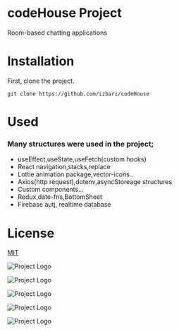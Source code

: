 # codeHouse Project

Room-based chatting applications

# Installation


First, clone the project. 


```
git clone https://github.com/izbari/codeHouse
```

# Used

### Many structures were used in the project;

* useEffect,useState,useFetch(custom hooks)
* React navigation,stacks,replace
* Lottie animation package,vector-icons..
* Axios(http request),dotenv,asyncStoreage structures
* Custom components... 
* Redux,date-fns,BottomSheet 
* Firebase autj, realtime database


# License

[MIT](https://www.mit.edu/~amini/LICENSE.md)



![Project Logo](https://firebasestorage.googleapis.com/v0/b/ticketify-d3ea8.appspot.com/o/dfe699d7-45cb-4e25-b516-c1e08292ca2b.jpg?alt=media&token=6a1a3736-f3b5-4c82-962f-a0ed251cfe93)

![Project Logo](https://firebasestorage.googleapis.com/v0/b/ticketify-d3ea8.appspot.com/o/00736671-15fe-45ae-9c2c-29a564e091ad.jpg?alt=media&token=3ddd64f1-77fa-4978-b78e-cc072fa045e7)

![Project Logo](https://firebasestorage.googleapis.com/v0/b/ticketify-d3ea8.appspot.com/o/1.jpg?alt=media&token=ad84fcd1-a2e1-4325-86d4-151bd6bb474c)

![Project Logo](https://firebasestorage.googleapis.com/v0/b/ticketify-d3ea8.appspot.com/o/dd3b980c-14db-487d-a1c9-d1c0fa51fffd.jpg?alt=media&token=ea984b9b-859e-41d4-b50f-e68a19be68ba)

![Project Logo](https://firebasestorage.googleapis.com/v0/b/ticketify-d3ea8.appspot.com/o/b80f4a6d-355a-49c6-b721-67183bb37fbf.jpg?alt=media&token=154320dd-f65f-427d-bf4a-0678ca33d4a8)





